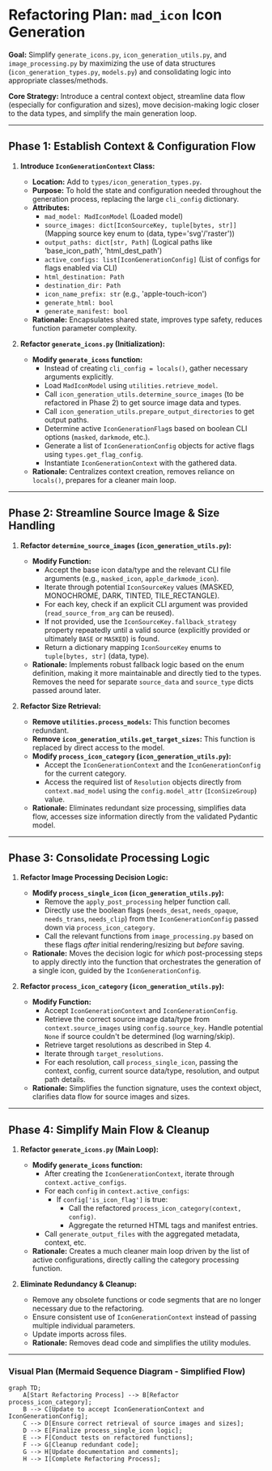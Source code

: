 # Refactoring Plan: `mad_icon` Icon Generation

**Goal:** Simplify `generate_icons.py`, `icon_generation_utils.py`, and `image_processing.py` by maximizing the use of data structures (`icon_generation_types.py`, `models.py`) and consolidating logic into appropriate classes/methods.

**Core Strategy:** Introduce a central context object, streamline data flow (especially for configuration and sizes), move decision-making logic closer to the data types, and simplify the main generation loop.

---

## Phase 1: Establish Context & Configuration Flow

1. **Introduce `IconGenerationContext` Class:**
    * **Location:** Add to `types/icon_generation_types.py`.
    * **Purpose:** To hold the state and configuration needed throughout the generation process, replacing the large `cli_config` dictionary.
    * **Attributes:**
        * `mad_model: MadIconModel` (Loaded model)
        * `source_images: dict[IconSourceKey, tuple[bytes, str]]` (Mapping source key enum to (data, type='svg'/'raster'))
        * `output_paths: dict[str, Path]` (Logical paths like 'base_icon_path', 'html_dest_path')
        * `active_configs: list[IconGenerationConfig]` (List of configs for flags enabled via CLI)
        * `html_destination: Path`
        * `destination_dir: Path`
        * `icon_name_prefix: str` (e.g., 'apple-touch-icon')
        * `generate_html: bool`
        * `generate_manifest: bool`
    * **Rationale:** Encapsulates shared state, improves type safety, reduces function parameter complexity.

2. **Refactor `generate_icons.py` (Initialization):**
    * **Modify `generate_icons` function:**
        * Instead of creating `cli_config = locals()`, gather necessary arguments explicitly.
        * Load `MadIconModel` using `utilities.retrieve_model`.
        * Call `icon_generation_utils.determine_source_images` (to be refactored in Phase 2) to get source image data and types.
        * Call `icon_generation_utils.prepare_output_directories` to get output paths.
        * Determine active `IconGenerationFlag`s based on boolean CLI options (`masked`, `darkmode`, etc.).
        * Generate a list of `IconGenerationConfig` objects for active flags using `types.get_flag_config`.
        * Instantiate `IconGenerationContext` with the gathered data.
    * **Rationale:** Centralizes context creation, removes reliance on `locals()`, prepares for a cleaner main loop.

---

## Phase 2: Streamline Source Image & Size Handling

1. **Refactor `determine_source_images` (`icon_generation_utils.py`):**
    * **Modify Function:**
        * Accept the base icon data/type and the relevant CLI file arguments (e.g., `masked_icon`, `apple_darkmode_icon`).
        * Iterate through potential `IconSourceKey` values (MASKED, MONOCHROME, DARK, TINTED, TILE_RECTANGLE).
        * For each key, check if an explicit CLI argument was provided (`read_source_from_arg` can be reused).
        * If not provided, use the `IconSourceKey.fallback_strategy` property repeatedly until a valid source (explicitly provided or ultimately `BASE` or `MASKED`) is found.
        * Return a dictionary mapping `IconSourceKey` enums to `tuple[bytes, str]` (data, type).
    * **Rationale:** Implements robust fallback logic based on the enum definition, making it more maintainable and directly tied to the types. Removes the need for separate `source_data` and `source_type` dicts passed around later.

2. **Refactor Size Retrieval:**
    * **Remove `utilities.process_models`:** This function becomes redundant.
    * **Remove `icon_generation_utils.get_target_sizes`:** This function is replaced by direct access to the model.
    * **Modify `process_icon_category` (`icon_generation_utils.py`):**
        * Accept the `IconGenerationContext` and the `IconGenerationConfig` for the current category.
        * Access the required list of `Resolution` objects directly from `context.mad_model` using the `config.model_attr` (`IconSizeGroup`) value.
    * **Rationale:** Eliminates redundant size processing, simplifies data flow, accesses size information directly from the validated Pydantic model.

---

## Phase 3: Consolidate Processing Logic

1. **Refactor Image Processing Decision Logic:**
    * **Modify `process_single_icon` (`icon_generation_utils.py`):**
        * Remove the `apply_post_processing` helper function call.
        * Directly use the boolean flags (`needs_desat`, `needs_opaque`, `needs_trans`, `needs_clip`) from the `IconGenerationConfig` passed down via `process_icon_category`.
        * Call the relevant functions from `image_processing.py` based on these flags *after* initial rendering/resizing but *before* saving.
    * **Rationale:** Moves the decision logic for *which* post-processing steps to apply directly into the function that orchestrates the generation of a single icon, guided by the `IconGenerationConfig`.

2. **Refactor `process_icon_category` (`icon_generation_utils.py`):**
    * **Modify Function:**
        * Accept `IconGenerationContext` and `IconGenerationConfig`.
        * Retrieve the correct source image data/type from `context.source_images` using `config.source_key`. Handle potential `None` if source couldn't be determined (log warning/skip).
        * Retrieve target resolutions as described in Step 4.
        * Iterate through `target_resolutions`.
        * For each resolution, call `process_single_icon`, passing the context, config, current source data/type, resolution, and output path details.
    * **Rationale:** Simplifies the function signature, uses the context object, clarifies data flow for source images and sizes.

---

## Phase 4: Simplify Main Flow & Cleanup

1. **Refactor `generate_icons.py` (Main Loop):**
    * **Modify `generate_icons` function:**
        * After creating the `IconGenerationContext`, iterate through `context.active_configs`.
        * For each `config` in `context.active_configs`:
            * If `config['is_icon_flag']` is true:
                * Call the refactored `process_icon_category(context, config)`.
                * Aggregate the returned HTML tags and manifest entries.
        * Call `generate_output_files` with the aggregated metadata, context, etc.
    * **Rationale:** Creates a much cleaner main loop driven by the list of active configurations, directly calling the category processing function.

2. **Eliminate Redundancy & Cleanup:**
    * Remove any obsolete functions or code segments that are no longer necessary due to the refactoring.
    * Ensure consistent use of `IconGenerationContext` instead of passing multiple individual parameters.
    * Update imports across files.
    * **Rationale:** Removes dead code and simplifies the utility modules.

---

### Visual Plan (Mermaid Sequence Diagram - Simplified Flow)

```mermaid
graph TD;
    A[Start Refactoring Process] --> B[Refactor process_icon_category];
    B --> C[Update to accept IconGenerationContext and IconGenerationConfig];
    C --> D[Ensure correct retrieval of source images and sizes];
    D --> E[Finalize process_single_icon logic];
    E --> F[Conduct tests on refactored functions];
    F --> G[Cleanup redundant code];
    G --> H[Update documentation and comments];
    H --> I[Complete Refactoring Process];
